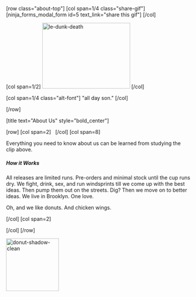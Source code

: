 [row class="about-top"]
[col span=1/4  class="share-gif"]
[ninja_forms_modal_form id=5 text_link="share this gif"]
[/col]

[col span=1/2]
<img src="http://dunk.site/wp-content/uploads/2013/12/le-dunk-death.gif" alt="le-dunk-death" width="240" height="180" class="aligncenter size-full wp-image-815" />
[/col]

[col span=1/4 class="alt-font"]
"all day son."
[/col]

[/row]

[title text="About Us" style="bold_center"]


[row]
[col span=2]
&nbsp;
[/col]
[col span=8]

<p class="bigtext">Everything you need to know about us can be learned from studying the clip above.</p>

<h5 class="bodytext">How it Works</h5>
<p>
All releases are limited runs. Pre-orders and minimal stock until the cup runs dry. We fight, drink, sex, and run windsprints till we come up with the best ideas. Then pump them out on the streets. Dig? Then we move on to better ideas. We live in Brooklyn. One love.
</p>

<p class="midtext">Oh, and we like donuts. And chicken wings.</p>

[/col]
[col span=2]

[/col]
[/row]

<img src="http://dunk.site/wp-content/uploads/2013/12/donut-shadow-clean.png" alt="donut-shadow-clean" width="144" height="144" class="aligncenter size-full wp-image-1280" />